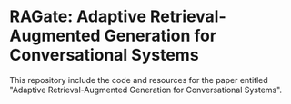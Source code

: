 # RAGate: Adaptive Retrieval-Augmented Generation for Conversational Systems
This repository include the code and resources for the paper entitled "Adaptive Retrieval-Augmented Generation for Conversational Systems".
